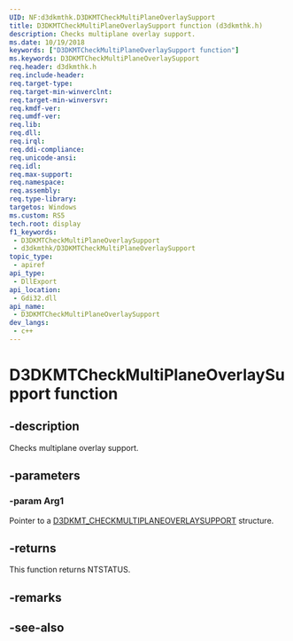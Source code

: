 ```yaml
---
UID: NF:d3dkmthk.D3DKMTCheckMultiPlaneOverlaySupport
title: D3DKMTCheckMultiPlaneOverlaySupport function (d3dkmthk.h)
description: Checks multiplane overlay support.
ms.date: 10/19/2018
keywords: ["D3DKMTCheckMultiPlaneOverlaySupport function"]
ms.keywords: D3DKMTCheckMultiPlaneOverlaySupport
req.header: d3dkmthk.h
req.include-header: 
req.target-type: 
req.target-min-winverclnt: 
req.target-min-winversvr: 
req.kmdf-ver: 
req.umdf-ver: 
req.lib: 
req.dll: 
req.irql: 
req.ddi-compliance: 
req.unicode-ansi: 
req.idl: 
req.max-support: 
req.namespace: 
req.assembly: 
req.type-library: 
targetos: Windows
ms.custom: RS5
tech.root: display
f1_keywords:
 - D3DKMTCheckMultiPlaneOverlaySupport
 - d3dkmthk/D3DKMTCheckMultiPlaneOverlaySupport
topic_type:
 - apiref
api_type:
 - DllExport
api_location:
 - Gdi32.dll
api_name:
 - D3DKMTCheckMultiPlaneOverlaySupport
dev_langs:
 - c++
---
```


# D3DKMTCheckMultiPlaneOverlaySupport function


## -description

Checks multiplane overlay support.

## -parameters

### -param Arg1

Pointer to a [D3DKMT_CHECKMULTIPLANEOVERLAYSUPPORT](ns-d3dkmthk-_d3dkmt_checkmultiplaneoverlaysupport.md) structure.

## -returns

This function returns NTSTATUS.

## -remarks

## -see-also

